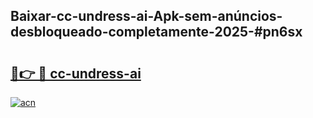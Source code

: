 ## Baixar-cc-undress-ai-Apk-sem-anúncios-desbloqueado-completamente-2025-#pn6sx

# <h2><a href="https://ainizakaria.my?title=cc-undress-ai&ref=22M">🔗👉 🔴 cc-undress-ai</a></h2>

[![acn](https://github.com/user-attachments/assets/0f9c940e-d8b0-45ae-aac7-cd30a18b3e1c)](https://ainizakaria.my?title=cc-undress-ai&ref=22M)

